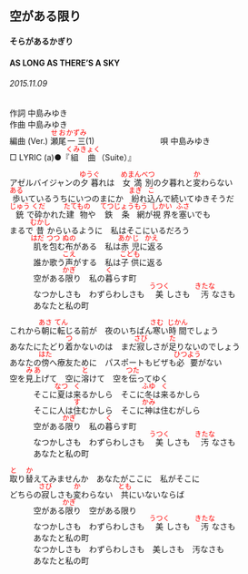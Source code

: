 <style type="text/css">
	ruby{
	    ruby-position: over;
	}
	ruby > rt{font-size: 12px;color:red;}
	p{font:16px;font-size: '楷体'}
</style>
## 空がある限り
#### そらがあるかぎり
#### AS LONG AS THERE’S A SKY
###### 2015.11.09


作詞     中島みゆき　　　　　   
作曲      中島みゆき  　　　   
編曲 (Ver.) <ruby><rb>瀬尾</rb><rp>(</rp><rt>せお</rt><rp>)</rp></ruby><ruby><rb>一三</rb><rp>(</rp><rt>かずみ</rt><rp>)</rp></ruby>(1)　　　　　　　　
唄  中島みゆき        
□ LYRIC (a)●『<ruby><rb>組曲</rb><rp>(</rp><rt>くみきょく</rt><rp>)</rp></ruby>（Suite）』  
  
アゼルバイジャンの<ruby><rb>夕暮</rb><rp>(</rp><rt>ゆうぐ</rt><rp>)</rp></ruby>れは　<ruby><rb>女満別</rb><rp>(</rp><rt>めまんべつ</rt><rp>)</rp></ruby>の夕暮れと<ruby><rb>変</rb><rp>(</rp><rt>か</rt><rp>)</rp></ruby>わらない  
<ruby><rb>歩</rb><rp>(</rp><rt>ある</rt><rp>)</rp></ruby>いているうちにいつのまにか　<ruby><rb>紛</rb><rp>(</rp><rt>まぎ</rt><rp>)</rp></ruby>れ<ruby><rb>込</rb><rp>(</rp><rt>こ</rt><rp>)</rp></ruby>んで続いてゆきそうだ  
<ruby><rb>銃</rb><rp>(</rp><rt>じゅう</rt><rp>)</rp></ruby>で<ruby><rb>砕</rb><rp>(</rp><rt>くだ</rt><rp>)</rp></ruby>かれた<ruby><rb>建物</rb><rp>(</rp><rt>たてもの</rt><rp>)</rp></ruby>や　<ruby><rb>鉄条</rb><rp>(</rp><rt>てつじょう</rt><rp>)</rp></ruby><ruby><rb>網</rb><rp>(</rp><rt>もう</rt><rp>)</rp></ruby>が<ruby><rb>視界</rb><rp>(</rp><rt>しかい</rt><rp>)</rp></ruby>を<ruby><rb>塞</rb><rp>(</rp><rt>ふさ</rt><rp>)</rp></ruby>いでも  
まるで<ruby><rb>昔</rb><rp>(</rp><rt>むかし</rt><rp>)</rp></ruby>からいるように　私はそこにいるだろう  
　　　<ruby><rb>肌</rb><rp>(</rp><rt>はだ</rt><rp>)</rp></ruby>を<ruby><rb>包</rb><rp>(</rp><rt>つつ</rt><rp>)</rp></ruby>む<ruby><rb>布</rb><rp>(</rp><rt>ぬの</rt><rp>)</rp></ruby>がある　私は<ruby><rb>赤</rb><rp>(</rp><rt>あか</rt><rp>)</rp></ruby><ruby><rb>児</rb><rp>(</rp><rt>じ</rt><rp>)</rp></ruby>に<ruby><rb>返</rb><rp>(</rp><rt>かえ</rt><rp>)</rp></ruby>る  
　　　誰か歌う<ruby><rb>声</rb><rp>(</rp><rt>こえ</rt><rp>)</rp></ruby>がする　私は<ruby><rb>子供</rb><rp>(</rp><rt>こども</rt><rp>)</rp></ruby>に返る  
　　　空がある<ruby><rb>限</rb><rp>(</rp><rt>かぎ</rt><rp>)</rp></ruby>り　私の<ruby><rb>暮</rb><rp>(</rp><rt>く</rt><rp>)</rp></ruby>らす町  
　　　なつかしさも　わずらわしさも　<ruby><rb>美</rb><rp>(</rp><rt>うつく</rt><rp>)</rp></ruby>しさも　<ruby><rb>汚</rb><rp>(</rp><rt>きたな</rt><rp>)</rp></ruby>なさも  
　　　あなたと私の町  
  
これから<ruby><rb>朝</rb><rp>(</rp><rt>あさ</rt><rp>)</rp></ruby>に<ruby><rb>転</rb><rp>(</rp><rt>てん</rt><rp>)</rp></ruby>じる前が　夜のいちぱん<ruby><rb>寒</rb><rp>(</rp><rt>さむ</rt><rp>)</rp></ruby>い<ruby><rb>時間</rb><rp>(</rp><rt>じかん</rt><rp>)</rp></ruby>でしょう  
あなたにたどり<ruby><rb>着</rb><rp>(</rp><rt>つ</rt><rp>)</rp></ruby>かないのは　まだ<ruby><rb>寂</rb><rp>(</rp><rt>さび</rt><rp>)</rp></ruby>しさが<ruby><rb>足</rb><rp>(</rp><rt>た</rt><rp>)</rp></ruby>りないのでしょう  
あなたの<ruby><rb>傍</rb><rp>(</rp><rt>はた</rt><rp>)</rp></ruby>へ療友ために　パスポートもビザも<ruby><rb>必要</rb><rp>(</rp><rt>ひつよう</rt><rp>)</rp></ruby>がない  
空を<ruby><rb>見上</rb><rp>(</rp><rt>みあ</rt><rp>)</rp></ruby>げて　空に<ruby><rb>溶</rb><rp>(</rp><rt>と</rt><rp>)</rp></ruby>けて　空を<ruby><rb>伝</rb><rp>(</rp><rt>つた</rt><rp>)</rp></ruby>ってゆく  
　　　そこに<ruby><rb>夏</rb><rp>(</rp><rt>なつ</rt><rp>)</rp></ruby>は<ruby><rb>来</rb><rp>(</rp><rt>く</rt><rp>)</rp></ruby>るかしら　そこに<ruby><rb>冬</rb><rp>(</rp><rt>ふゆ</rt><rp>)</rp></ruby>は<ruby><rb>来</rb><rp>(</rp><rt>く</rt><rp>)</rp></ruby>るかしら　  
　　　そこに人は<ruby><rb>住</rb><rp>(</rp><rt>す</rt><rp>)</rp></ruby>むかしら　そこに<ruby><rb>神</rb><rp>(</rp><rt>かみ</rt><rp>)</rp></ruby>は住むがしら  
　　　空がある<ruby><rb>限</rb><rp>(</rp><rt>かぎ</rt><rp>)</rp></ruby>り　私の<ruby><rb>暮</rb><rp>(</rp><rt>く</rt><rp>)</rp></ruby>らす町  
　　　なつかしさも　わずらわしさも　<ruby><rb>美</rb><rp>(</rp><rt>うつく</rt><rp>)</rp></ruby>しさも　<ruby><rb>汚</rb><rp>(</rp><rt>きたな</rt><rp>)</rp></ruby>なさも  
　　　あなたと私の町  
  
<ruby><rb>取</rb><rp>(</rp><rt>と</rt><rp>)</rp></ruby>り<ruby><rb>替</rb><rp>(</rp><rt>か</rt><rp>)</rp></ruby>えてみませんか　あなたがここに　私がそこに  
どちらの<ruby><rb>寂</rb><rp>(</rp><rt>さび</rt><rp>)</rp></ruby>しさも<ruby><rb>変</rb><rp>(</rp><rt>か</rt><rp>)</rp></ruby>わらない　<ruby><rb>共</rb><rp>(</rp><rt>とも</rt><rp>)</rp></ruby>にいないならば  
　　　空がある<ruby><rb>限</rb><rp>(</rp><rt>かぎ</rt><rp>)</rp></ruby>り　空がある限り  
　　　なつかしさも　わずらわしさも　<ruby><rb>美</rb><rp>(</rp><rt>うつく</rt><rp>)</rp></ruby>しさも　<ruby><rb>汚</rb><rp>(</rp><rt>きたな</rt><rp>)</rp></ruby>なさも  
　　　あなたと私の町  
　　　なつかしさも　わずらわしさも　美しさも　汚なさも  
　　　あなたと私の町  
